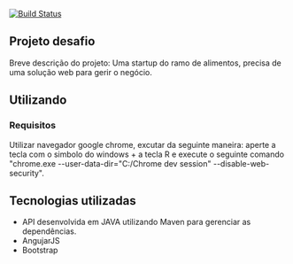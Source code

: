 [![Build Status](https://travis-ci.org/eliasreis54/TudoBomLanches.github.io.svg?branch=master)](https://travis-ci.org/eliasreis54/TudoBomLanches.github.io)
## Projeto desafio
Breve descrição do projeto: Uma startup do ramo de alimentos, precisa de uma solução web para gerir o negócio. 



## Utilizando
### Requisitos
Utilizar navegador google chrome, excutar da seguinte maneira:
aperte a tecla com o simbolo do windows + a tecla R e execute o seguinte comando "chrome.exe --user-data-dir="C:/Chrome dev session" --disable-web-security".



## Tecnologias utilizadas
* API desenvolvida em JAVA utilizando Maven para gerenciar as dependências.
* AngujarJS
* Bootstrap 
